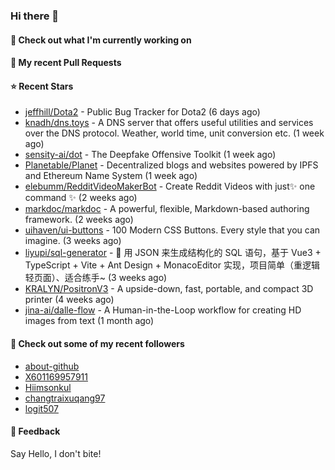 ### Hi there 👋

#### 👷 Check out what I'm currently working on

#### 🔨 My recent Pull Requests


#### ⭐ Recent Stars

- [jeffhill/Dota2](https://github.com/jeffhill/Dota2) - Public Bug Tracker for Dota2 (6 days ago)
- [knadh/dns.toys](https://github.com/knadh/dns.toys) - A DNS server that offers useful utilities and services over the DNS protocol. Weather, world time, unit conversion etc. (1 week ago)
- [sensity-ai/dot](https://github.com/sensity-ai/dot) - The Deepfake Offensive Toolkit (1 week ago)
- [Planetable/Planet](https://github.com/Planetable/Planet) - Decentralized blogs and websites powered by IPFS and Ethereum Name System (1 week ago)
- [elebumm/RedditVideoMakerBot](https://github.com/elebumm/RedditVideoMakerBot) - Create Reddit Videos with just✨ one command ✨ (2 weeks ago)
- [markdoc/markdoc](https://github.com/markdoc/markdoc) - A powerful, flexible, Markdown-based authoring framework. (2 weeks ago)
- [uihaven/ui-buttons](https://github.com/uihaven/ui-buttons) - 100 Modern CSS Buttons. Every style that you can imagine. (3 weeks ago)
- [liyupi/sql-generator](https://github.com/liyupi/sql-generator) - 🔨 用 JSON 来生成结构化的 SQL 语句，基于 Vue3 &#43; TypeScript &#43; Vite &#43; Ant Design &#43; MonacoEditor 实现，项目简单（重逻辑轻页面）、适合练手~ (3 weeks ago)
- [KRALYN/PositronV3](https://github.com/KRALYN/PositronV3) - A upside-down, fast, portable, and compact 3D printer (4 weeks ago)
- [jina-ai/dalle-flow](https://github.com/jina-ai/dalle-flow) - A Human-in-the-Loop workflow for creating HD images from text (1 month ago)

#### 👯 Check out some of my recent followers

- [about-github](https://github.com/about-github)
- [X601169957911](https://github.com/X601169957911)
- [Hiimsonkul](https://github.com/Hiimsonkul)
- [changtraixuqang97](https://github.com/changtraixuqang97)
- [logit507](https://github.com/logit507)

#### 💬 Feedback

Say Hello, I don't bite!